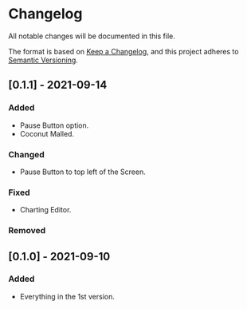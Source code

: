 # Changelog
All notable changes will be documented in this file.

The format is based on [Keep a Changelog](https://keepachangelog.com/en/1.0.0/),
and this project adheres to [Semantic Versioning](https://semver.org/spec/v2.0.0.html).

## [0.1.1] - 2021-09-14
### Added
- Pause Button option.
- Coconut Malled.
### Changed
- Pause Button to top left of the Screen.
### Fixed
- Charting Editor.
### Removed

## [0.1.0] - 2021-09-10
### Added
- Everything in the 1st version.

